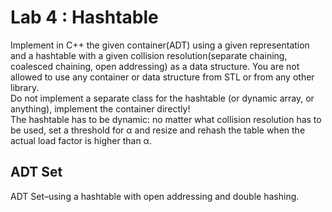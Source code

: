 # Lab 4 : Hashtable

  Implement in C++ the given container(ADT) using a given representation and a hashtable with a given collision resolution(separate chaining, coalesced chaining, open addressing) as a data structure. You are not allowed to use any container or data structure from STL or from any other library.\
  Do not implement a separate class for the hashtable (or dynamic array, or anything), implement the container directly!\
   The hashtable has to be dynamic: no matter what collision resolution has to be used, set a threshold for α and resize and rehash the table when the actual 
load factor is higher than α.

## ADT Set

  ADT Set–using a hashtable with open addressing and double hashing.
